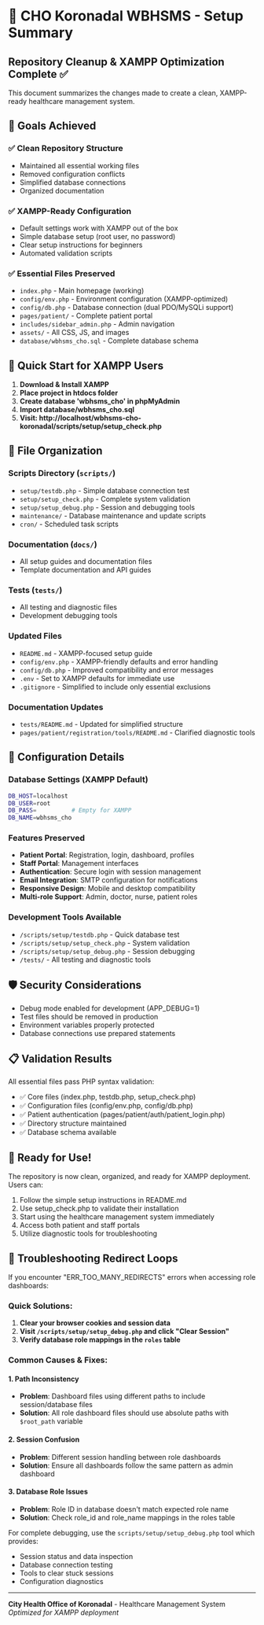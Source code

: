# 🏥 CHO Koronadal WBHSMS - Setup Summary

## Repository Cleanup & XAMPP Optimization Complete ✅

This document summarizes the changes made to create a clean, XAMPP-ready healthcare management system.

## 🎯 Goals Achieved

### ✅ Clean Repository Structure
- Maintained all essential working files
- Removed configuration conflicts
- Simplified database connections
- Organized documentation

### ✅ XAMPP-Ready Configuration
- Default settings work with XAMPP out of the box
- Simple database setup (root user, no password)
- Clear setup instructions for beginners
- Automated validation scripts

### ✅ Essential Files Preserved
- `index.php` - Main homepage (working)
- `config/env.php` - Environment configuration (XAMPP-optimized)  
- `config/db.php` - Database connection (dual PDO/MySQLi support)
- `pages/patient/` - Complete patient portal
- `includes/sidebar_admin.php` - Admin navigation
- `assets/` - All CSS, JS, and images
- `database/wbhsms_cho.sql` - Complete database schema

## 🚀 Quick Start for XAMPP Users

1. **Download & Install XAMPP**
2. **Place project in htdocs folder**
3. **Create database 'wbhsms_cho' in phpMyAdmin**  
4. **Import database/wbhsms_cho.sql**
5. **Visit: http://localhost/wbhsms-cho-koronadal/scripts/setup/setup_check.php**

## 📁 File Organization

### Scripts Directory (`scripts/`)
- `setup/testdb.php` - Simple database connection test
- `setup/setup_check.php` - Complete system validation  
- `setup/setup_debug.php` - Session and debugging tools
- `maintenance/` - Database maintenance and update scripts
- `cron/` - Scheduled task scripts

### Documentation (`docs/`)
- All setup guides and documentation files
- Template documentation and API guides

### Tests (`tests/`)
- All testing and diagnostic files
- Development debugging tools

### Updated Files
- `README.md` - XAMPP-focused setup guide
- `config/env.php` - XAMPP-friendly defaults and error handling
- `config/db.php` - Improved compatibility and error messages
- `.env` - Set to XAMPP defaults for immediate use
- `.gitignore` - Simplified to include only essential exclusions

### Documentation Updates
- `tests/README.md` - Updated for simplified structure
- `pages/patient/registration/tools/README.md` - Clarified diagnostic tools

## 🔧 Configuration Details

### Database Settings (XAMPP Default)
```bash
DB_HOST=localhost
DB_USER=root
DB_PASS=          # Empty for XAMPP
DB_NAME=wbhsms_cho
```

### Features Preserved
- **Patient Portal**: Registration, login, dashboard, profiles
- **Staff Portal**: Management interfaces  
- **Authentication**: Secure login with session management
- **Email Integration**: SMTP configuration for notifications
- **Responsive Design**: Mobile and desktop compatibility
- **Multi-role Support**: Admin, doctor, nurse, patient roles

### Development Tools Available
- `/scripts/setup/testdb.php` - Quick database test
- `/scripts/setup/setup_check.php` - System validation
- `/scripts/setup/setup_debug.php` - Session debugging
- `/tests/` - All testing and diagnostic tools

## 🛡️ Security Considerations

- Debug mode enabled for development (APP_DEBUG=1)
- Test files should be removed in production
- Environment variables properly protected
- Database connections use prepared statements

## 📋 Validation Results

All essential files pass PHP syntax validation:
- ✅ Core files (index.php, testdb.php, setup_check.php)
- ✅ Configuration files (config/env.php, config/db.php)  
- ✅ Patient authentication (pages/patient/auth/patient_login.php)
- ✅ Directory structure maintained
- ✅ Database schema available

## 🎉 Ready for Use!

The repository is now clean, organized, and ready for XAMPP deployment. Users can:

1. Follow the simple setup instructions in README.md
2. Use setup_check.php to validate their installation
3. Start using the healthcare management system immediately
4. Access both patient and staff portals
5. Utilize diagnostic tools for troubleshooting

## 🔄 Troubleshooting Redirect Loops

If you encounter "ERR_TOO_MANY_REDIRECTS" errors when accessing role dashboards:

### Quick Solutions:
1. **Clear your browser cookies and session data**
2. **Visit `/scripts/setup/setup_debug.php` and click "Clear Session"**
3. **Verify database role mappings in the `roles` table**

### Common Causes & Fixes:

#### 1. Path Inconsistency
- **Problem**: Dashboard files using different paths to include session/database files
- **Solution**: All role dashboard files should use absolute paths with `$root_path` variable

#### 2. Session Confusion
- **Problem**: Different session handling between role dashboards
- **Solution**: Ensure all dashboards follow the same pattern as admin dashboard

#### 3. Database Role Issues
- **Problem**: Role ID in database doesn't match expected role name
- **Solution**: Check role_id and role_name mappings in the roles table

For complete debugging, use the `scripts/setup/setup_debug.php` tool which provides:
- Session status and data inspection
- Database connection testing
- Tools to clear stuck sessions
- Configuration diagnostics

---

**City Health Office of Koronadal** - Healthcare Management System
*Optimized for XAMPP deployment*